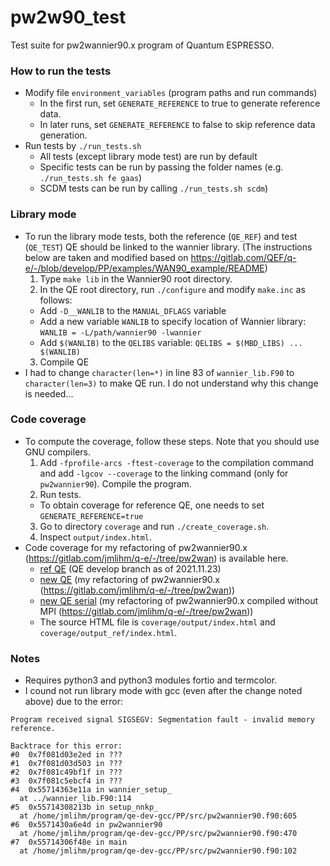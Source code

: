 # pw2w90\_test
Test suite for pw2wannier90.x program of Quantum ESPRESSO.

### How to run the tests
* Modify file `environment_variables` (program paths and run commands)
  * In the first run, set `GENERATE_REFERENCE` to true to generate reference data.
  * In later runs, set `GENERATE_REFERENCE` to false to skip reference data generation.
* Run tests by `./run_tests.sh`
  * All tests (except library mode test) are run by default
  * Specific tests can be run by passing the folder names (e.g. `./run_tests.sh fe gaas`)
  * SCDM tests can be run by calling `./run_tests.sh scdm`)

### Library mode
* To run the library mode tests, both the reference (`QE_REF`) and test (`QE_TEST`) QE should be linked to the wannier library. (The instructions below are taken and modified based on https://gitlab.com/QEF/q-e/-/blob/develop/PP/examples/WAN90_example/README)
  1. Type `make lib` in the Wannier90 root directory.
  2. In the QE root directory, run `./configure` and modify `make.inc` as follows:
    * Add `-D__WANLIB` to the `MANUAL_DFLAGS` variable
    * Add a new variable `WANLIB` to specify location of Wannier library: `WANLIB = -L/path/wannier90 -lwannier`
    * Add `$(WANLIB)` to the `QELIBS` variable: `QELIBS = $(MBD_LIBS) ... $(WANLIB)`
  3. Compile QE
* I had to change `character(len=*)` in line 83 of `wannier_lib.F90` to `character(len=3)` to make QE run. I do not understand why this change is needed...

### Code coverage
* To compute the coverage, follow these steps. Note that you should use GNU compilers.
  1. Add `-fprofile-arcs -ftest-coverage` to the compilation command and add `-lgcov --coverage` to the linking command (only for `pw2wannier90`). Compile the program.
  2. Run tests.
    * To obtain coverage for reference QE, one needs to set `GENERATE_REFERENCE=true`
  3. Go to directory `coverage` and run `./create_coverage.sh`.
  4. Inspect `output/index.html`.
* Code coverage for my refactoring of pw2wannier90.x (https://gitlab.com/jmlihm/q-e/-/tree/pw2wan) is available here.
  * [ref QE](https://raw.githack.com/jaemolihm/pw2w90_test/master/coverage/output_ref/src/pw2wannier90.f90.gcov.html) (QE develop branch as of 2021.11.23)
  * [new QE](https://raw.githack.com/jaemolihm/pw2w90_test/master/coverage/output/src/pw2wannier90.f90.gcov.html) (my refactoring of pw2wannier90.x (https://gitlab.com/jmlihm/q-e/-/tree/pw2wan))
  * [new QE serial](https://raw.githack.com/jaemolihm/pw2w90_test/master/coverage/output_serial/src/pw2wannier90.f90.gcov.html) (my refactoring of pw2wannier90.x compiled without MPI (https://gitlab.com/jmlihm/q-e/-/tree/pw2wan))
  * The source HTML file is `coverage/output/index.html` and `coverage/output_ref/index.html`.


### Notes
* Requires python3 and python3 modules fortio and termcolor.
* I cound not run library mode with gcc (even after the change noted above) due to the error:
```
Program received signal SIGSEGV: Segmentation fault - invalid memory reference.

Backtrace for this error:
#0  0x7f081d03e2ed in ???
#1  0x7f081d03d503 in ???
#2  0x7f081c49bf1f in ???
#3  0x7f081c5ebcf4 in ???
#4  0x55714363e11a in wannier_setup_
  at ../wannier_lib.F90:114
#5  0x55714308213b in setup_nnkp_
  at /home/jmlihm/program/qe-dev-gcc/PP/src/pw2wannier90.f90:605
#6  0x5571430a6e4d in pw2wannier90
  at /home/jmlihm/program/qe-dev-gcc/PP/src/pw2wannier90.f90:470
#7  0x55714306f48e in main
  at /home/jmlihm/program/qe-dev-gcc/PP/src/pw2wannier90.f90:102
```
